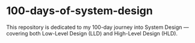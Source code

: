 # 100-days-of-system-design
This repository is dedicated to my 100-day journey into System Design — covering both Low-Level Design (LLD) and High-Level Design (HLD).
